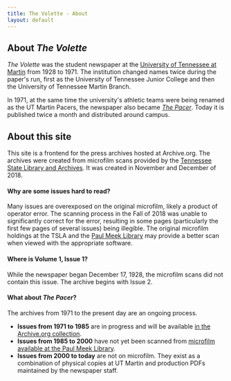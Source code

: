 ```yaml
---
title: The Volette - About
layout: default
---
```


## About _The Volette_

_The Volette_ was the student newspaper at the [University of Tennessee at Martin](http://www.utm.edu) from 1928 to 1971. The institution changed names twice during the paper's run, first as the University of Tennessee Junior College and then the University of Tennessee Martin Branch.

In 1971, at the same time the university's athletic teams were being renamed as the UT Martin Pacers, the newspaper also became [_The Pacer_](http://www.thepacer.net/). Today it is published twice a month and distributed around campus.

## About this site

This site is a frontend for the press archives hosted at Archive.org. The archives were created from microfilm scans provided by the [Tennessee State Library and Archives](https://sos.tn.gov/tsla). It was created in November and December of 2018.

#### Why are some issues hard to read?

Many issues are overexposed on the original microfilm, likely a product of operator error. The scanning process in the Fall of 2018 was unable to significantly correct for the error, resulting in some pages (particularly the first few pages of several issues) being illegible. The original microfilm holdings at the TSLA and the [Paul Meek Library](https://www.utm.edu/library.php) may provide a better scan when viewed with the appropriate software.

#### Where is Volume 1, Issue 1?

While the newspaper began December 17, 1928, the microfilm scans did not contain this issue. The archive begins with Issue 2.

#### What about _The Pacer_?

The archives from 1971 to the present day are an ongoing process.

- **Issues from 1971 to 1985** are in progress and will be available [in the  Archive.org collection](https://archive.org/details/thepacer).
- **Issues from 1985 to 2000** have not yet been scanned from [microfilm available at the Paul Meek Library](http://library.utm.edu/record=b1334328).
- **Issues from 2000 to today** are not on microfilm. They exist as a combination of physical copies at UT Martin and production PDFs maintained by the newspaper staff.
